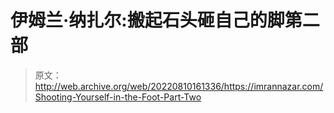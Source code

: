 # 伊姆兰·纳扎尔:搬起石头砸自己的脚第二部

> 原文：<http://web.archive.org/web/20220810161336/https://imrannazar.com/Shooting-Yourself-in-the-Foot-Part-Two>